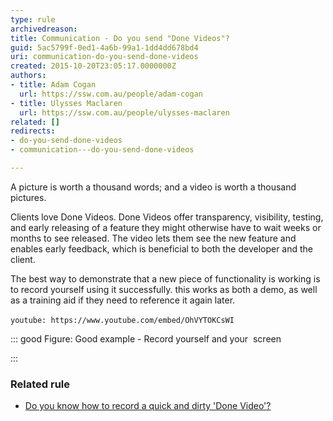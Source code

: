 ```yaml
---
type: rule
archivedreason: 
title: Communication - Do you send "Done Videos"?
guid: 5ac5799f-0ed1-4a6b-99a1-1dd4dd678bd4
uri: communication-do-you-send-done-videos
created: 2015-10-20T23:05:17.0000000Z
authors:
- title: Adam Cogan
  url: https://ssw.com.au/people/adam-cogan
- title: Ulysses Maclaren
  url: https://ssw.com.au/people/ulysses-maclaren
related: []
redirects:
- do-you-send-done-videos
- communication---do-you-send-done-videos

---
```


A picture is worth a thousand words; and a video is worth a thousand pictures.

<!--endintro-->

Clients love Done Videos. Done Videos offer transparency, visibility, testing, and early releasing of a feature they might otherwise have to wait weeks or months to see released. The video lets them see the new feature and enables early feedback, which is beneficial to both the developer and the client.

The best way to demonstrate that a new piece of functionality is working is to record yourself using it successfully. this works as both a demo, as well as a training aid if they need to reference it again later.


`youtube: https://www.youtube.com/embed/OhVYTOKCsWI`
 


::: good
Figure: Good example - Record yourself and your  screen

:::



### Related rule


* [Do you know how to record a quick and dirty 'Done Video'?](/record-a-quick-and-dirty-done-video)
